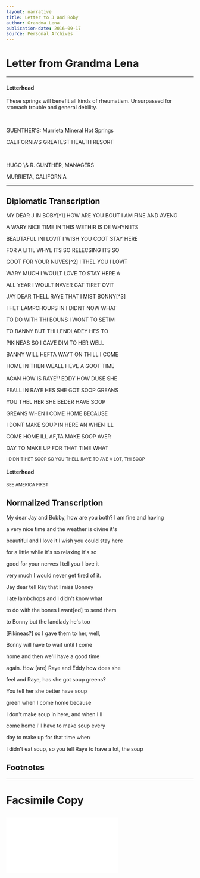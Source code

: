 ```yaml
---
layout: narrative
title: Letter to J and Boby
author: Grandma Lena
publication-date: 2016-09-17
source: Personal Archives
---
```

# Letter from Grandma Lena
---
#### Letterhead

<p class="smaller">These springs will benefit all kinds of rheumatism. Unsurpassed for stomach trouble and general debility.</p>
<br>
<p class="centered">GUENTHER'S: Murrieta Mineral Hot Springs</p>

<p class="smaller">CALIFORNIA'S GREATEST HEALTH RESORT</p>
<br>

<p class="smaller">HUGO \& R. GUNTHER, MANAGERS</p>

<p class="smaller">MURRIETA, CALIFORNIA</p>

---

## Diplomatic Transcription
<p class="body"> MY DEAR J IN BOBY[^1] HOW ARE YOU BOUT I AM FINE AND AVENG 

A WARY NICE TIME IN THIS WETHIR IS DE WHYN ITS 

BEAUTAFUL INI LOVIT I WISH YOU COOT STAY HERE 

FOR A LITIL WHYL ITS SO RELECSING ITS SO 

GOOT FOR YOUR NUVES[^2] I THEL YOU I LOVIT 

WARY MUCH I WOULT LOVE TO STAY HERE A 

ALL YEAR I WOULT NAVER GAT TIRET OVIT 

JAY DEAR THELL RAYE THAT I MIST BONNY[^3] 

I HET LAMPCHOUPS IN I DIDNT NOW WHAT 

TO DO WITH THI BOUNS I WONT TO SETIM 

TO BANNY BUT THI LENDLADEY HES TO 

PIKINEAS SO I GAVE DIM TO HER WELL 

BANNY WILL HEFTA WAYT ON THILL I COME 

HOME IN THEN WEALL HEVE A GOOT TIME 

AGAN HOW IS RAYE<sup>in</sup> EDDY HOW DUSE SHE 

FEALL IN RAYE HES SHE GOT SOOP GREANS 

YOU THEL HER SHE BEDER HAVE SOOP 

GREANS WHEN I COME HOME BECAUSE 

I DONT MAKE SOUP IN HERE AN WHEN ILL 

COME HOME ILL AF,TA MAKE SOOP AVER 

DAY TO MAKE UP FOR THAT TIME WHAT 

<sub>I DIDN'T HET SOOP SO YOU THELL RAYE TO AVE A LOT, THI SOOP </sub>

#### Letterhead
<sub>SEE AMERICA FIRST</sub>

## Normalized Transcription
My dear Jay and Bobby, how are you both? I am fine and having

a very nice time and the weather is divine it's

beautiful and I love it I wish you could stay here

for a little while it's so relaxing it's so

good for your nerves I tell you I love it

very much I would never get tired of it.

Jay dear tell Ray that I miss Bonney

I ate lambchops and I didn't know what

to do with the bones I want\[ed\] to send them

to Bonny but the landlady he's too

\[Pikineas?\] so I gave them to her, well,

Bonny will have to wait until I come

home and then we'll have a good time 

again. How \[are\] Raye and Eddy how does she

feel and Raye, has she got soup greens?

You tell her she better have soup

green when I come home because

I don't make soup in here, and when I'll

come home I'll have to make soup every

day to make up for that time when

I didn't eat soup, so you tell Raye to have a lot, the soup

## Footnotes
[^1]: Jay Rivken was Lena's daughter; Bob Rivken was her husband. They lived in California. 
[^2] good for your nerves. Lena emigrated from Russia in 1903, and her first language was Yiddish. Uncle Bob taught her to read and write English in the late 1930s.
[^3] Bonny was a dog.

---
# Facsimile Copy
![Photocopy of original letter](/MyDearJ-1.pdf "Photocopy of original letter.")
---
